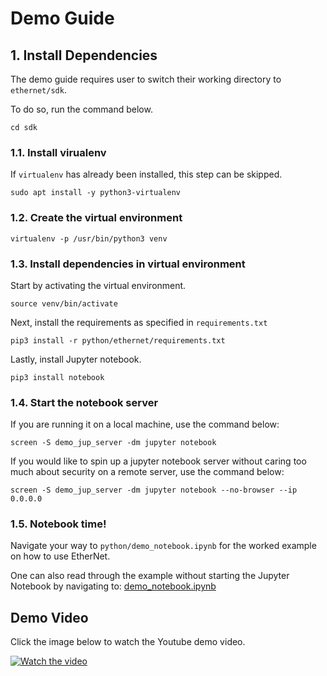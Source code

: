 # Demo Guide

## 1. Install Dependencies
The demo guide requires user to switch their working directory to `ethernet/sdk`.

To do so, run the command below.
```shell
cd sdk
```

### 1.1. Install virualenv
If `virtualenv` has already been installed, this step can be skipped.

```shell
sudo apt install -y python3-virtualenv
```


### 1.2. Create the virtual environment
```shell
virtualenv -p /usr/bin/python3 venv
```


### 1.3. Install dependencies in virtual environment
Start by activating the virtual environment.
```shell
source venv/bin/activate
```

Next, install the requirements as specified in `requirements.txt`
```shell
pip3 install -r python/ethernet/requirements.txt
```

Lastly, install Jupyter notebook.
```shell
pip3 install notebook
```


### 1.4. Start the notebook server
If you are running it on a local machine, use the command below:
```shell
screen -S demo_jup_server -dm jupyter notebook
```

If you would like to spin up a jupyter notebook server without caring too much about security on a 
remote server, use the command below:
```shell
screen -S demo_jup_server -dm jupyter notebook --no-browser --ip 0.0.0.0
```

### 1.5. Notebook time!
Navigate your way to `python/demo_notebook.ipynb` for the worked example on how to use EtherNet.

One can also read through the example without starting the Jupyter Notebook by navigating to:
[demo_notebook.ipynb](sdk/python/demo_notebook.ipynb)


## Demo Video
Click the image below to watch the Youtube demo video.

[![Watch the video](https://img.youtube.com/vi/DFzIya3sDfM/maxresdefault.jpg)](https://youtu.be/DFzIya3sDfM)
